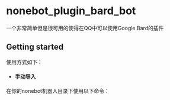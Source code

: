 # nonebot_plugin_bard_bot
一个非常简单但是很可用的使得在QQ中可以使用Google Bard的插件

## Getting started

使用方式如下：

* #### 手动导入

在你的nonebot机器人目录下使用以下命令：

```sh

```